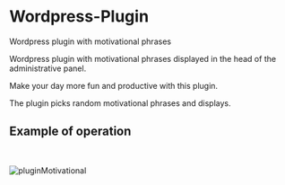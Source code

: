 # Wordpress-Plugin
Wordpress plugin with motivational phrases

Wordpress plugin with motivational phrases displayed in the head of the administrative panel.

Make your day more fun and productive with this plugin.

The plugin picks random motivational phrases and displays.

<h2>Example of operation</h2>
<br>

![pluginMotivational](https://user-images.githubusercontent.com/28272136/221083937-4f0f6354-229a-4347-b316-69acc77e9552.jpg)
